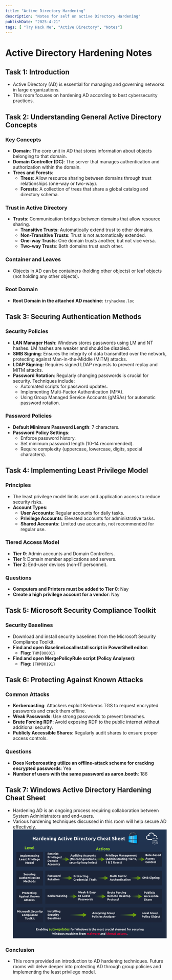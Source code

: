 ```yaml
---
title: "Active Directory Hardening"
description: "Notes for self on active Directory Hardening"
publishDate: "2025-4-21"
tags: [ "Try Hack Me", "Active Directory", "Notes"]
---
```


# Active Directory Hardening Notes

## Task 1: Introduction
- Active Directory (AD) is essential for managing and governing networks in large organizations.
- This room focuses on hardening AD according to best cybersecurity practices.

## Task 2: Understanding General Active Directory Concepts
### Key Concepts
- **Domain**: The core unit in AD that stores information about objects belonging to that domain.
- **Domain Controller (DC)**: The server that manages authentication and authorization within the domain.
- **Trees and Forests**:
  - **Trees**: Allow resource sharing between domains through trust relationships (one-way or two-way).
  - **Forests**: A collection of trees that share a global catalog and directory schema.

### Trust in Active Directory
- **Trusts**: Communication bridges between domains that allow resource sharing.
  - **Transitive Trusts**: Automatically extend trust to other domains.
  - **Non-Transitive Trusts**: Trust is not automatically extended.
  - **One-way Trusts**: One domain trusts another, but not vice versa.
  - **Two-way Trusts**: Both domains trust each other.

### Container and Leaves
- Objects in AD can be containers (holding other objects) or leaf objects (not holding any other objects).

### Root Domain
- **Root Domain in the attached AD machine**: `tryhackme.loc`

## Task 3: Securing Authentication Methods
### Security Policies
- **LAN Manager Hash**: Windows stores passwords using LM and NT hashes. LM hashes are weaker and should be disabled.
- **SMB Signing**: Ensures the integrity of data transmitted over the network, protecting against Man-in-the-Middle (MiTM) attacks.
- **LDAP Signing**: Requires signed LDAP requests to prevent replay and MiTM attacks.
- **Password Rotation**: Regularly changing passwords is crucial for security. Techniques include:
  - Automated scripts for password updates.
  - Implementing Multi-Factor Authentication (MFA).
  - Using Group Managed Service Accounts (gMSAs) for automatic password rotation.

### Password Policies
- **Default Minimum Password Length**: 7 characters.
- **Password Policy Settings**:
  - Enforce password history.
  - Set minimum password length (10-14 recommended).
  - Require complexity (uppercase, lowercase, digits, special characters).

## Task 4: Implementing Least Privilege Model
### Principles
- The least privilege model limits user and application access to reduce security risks.
- **Account Types**:
  - **User  Accounts**: Regular accounts for daily tasks.
  - **Privilege Accounts**: Elevated accounts for administrative tasks.
  - **Shared Accounts**: Limited use accounts, not recommended for regular use.

### Tiered Access Model
- **Tier 0**: Admin accounts and Domain Controllers.
- **Tier 1**: Domain member applications and servers.
- **Tier 2**: End-user devices (non-IT personnel).

### Questions
- **Computers and Printers must be added to Tier 0**: Nay
- **Create a high privilege account for a vendor**: Nay

## Task 5: Microsoft Security Compliance Toolkit
### Security Baselines
- Download and install security baselines from the Microsoft Security Compliance Toolkit.
- **Find and open BaselineLocalInstall script in PowerShell editor**: 
  - **Flag**: `THM{00001}`
- **Find and open MergePolicyRule script (Policy Analyser)**: 
  - **Flag**: `{THM00191}`

## Task 6: Protecting Against Known Attacks
### Common Attacks
- **Kerberoasting**: Attackers exploit Kerberos TGS to request encrypted passwords and crack them offline.
- **Weak Passwords**: Use strong passwords to prevent breaches.
- **Brute Forcing RDP**: Avoid exposing RDP to the public internet without additional security.
- **Publicly Accessible Shares**: Regularly audit shares to ensure proper access controls.

### Questions
- **Does Kerberoasting utilize an offline-attack scheme for cracking encrypted passwords**: Yea
- **Number of users with the same password as aaron.booth**: 186

## Task 7: Windows Active Directory Hardening Cheat Sheet
- Hardening AD is an ongoing process requiring collaboration between System Administrators and end-users.
- Various hardening techniques discussed in this room will help secure AD effectively.
 ![alt text](image.png)
### Conclusion
- This room provided an introduction to AD hardening techniques. Future rooms will delve deeper into protecting AD through group policies and implementing the least privilege model.